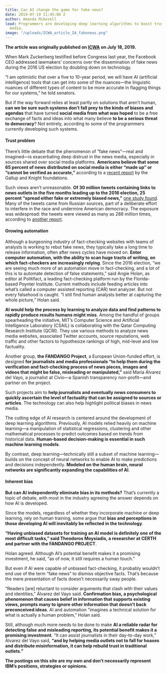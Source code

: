 ```yaml
---
title: Can AI change the game for fake news?
date: 2019-07-19 11:45:00 Z
author: Amanda Mikesell
lead: Programmers are developing deep learning algorithms to boost trust in the news
  media.
image: "/uploads/ICWA_article_IA_fakenews.png"
---
```


**The article was originally published on [ICWA](https://www.icwa.org/can-ai-change-the-game-for-fake-news/) on July 18, 2019.** 

When Mark Zuckerberg testified before Congress last year, the Facebook CEO addressed lawmakers’ concerns over the dissemination of fake news during the 2016 US election by doubling down on technology.

“I am optimistic that over a five to 10-year period, we will have AI (artificial intelligence) tools that can get into some of the nuances—the linguistic nuances of different types of content to be more accurate in flagging things for our systems,” he told senators.

But if the way forward relies at least partly on solutions that aren’t human, **can we be sure such systems don’t fall prey to the kinds of biases and agendas** that have turned **social media from what was hoped** to be a free exchange of facts and ideas into what many believe **to be a serious threat to democracy**? Not entirely, according to some of the programmers currently developing such systems.

#### Trust problem

There’s little debate that the phenomenon of “fake news”—real and imagined—is exacerbating deep distrust in the news media, especially in sources shared over social media platforms. **Americans believe that some 65 percent of news distributed on social media is either “made up” or “cannot be verified as accurate,”** according to a [recent report](https://knightfoundation.org/reports/perceived-accuracy-and-bias-in-the-news-media) by the Gallup and Knight foundations.

Such views aren’t unreasonable. **Of 30 million tweets containing links to news outlets in the five months leading up to the 2016 election, 25 percent “spread either fake or extremely biased news,”** [one study found](https://www.nature.com/articles/s41467-018-07761-2). Many of the tweets came from Russian sources, part of a deliberate effort to interfere in the race and undermine American democracy. The exposure was widespread: the tweets were viewed as many as 288 million times, according to [another report](https://www.abc.net.au/religion/democracy-and-the-problem-of-fake-news/10392514).

#### Growing automation

Although a burgeoning industry of fact-checking websites with teams of analysts is working to rebut fake news, they typically take a long time to release information, often after news cycles have moved on. **Enter computer automation, with the ability to scan huge tracts of writing, on which fact-checkers are increasingly relying**. Since the 2016 election, “we are seeing much more of an automation move in fact-checking, and a lot of this is to automate detection of false statements,” said Angie Holan, as editor at Politifact, a leading fact-checking platform run by the Florida-based Poynter Institute. Current methods include feeding articles into what’s called a computer assisted reporting (CAR) text analyzer. But not every falsehood is caught. “I still find human analysts better at capturing the whole picture,” Holan said.

**AI would help the process by learning to analyze data and find patterns to rapidly produce results humans might miss**. Among the handful of groups spearheading the initiative, MIT’s Computer Science and Artificial Intelligence Laboratory (CSAIL) is collaborating with the Qatar Computing Research Institute (QCRI). They use various methods to analyze news media websites, associated Twitter accounts, source reputations, web traffic and other factors to hypothesize rankings of high, mid-level and low factuality.

Another group, **the FANDANGO Project**, a European Union-funded effort, is designed **for journalists and media professionals “to help them during the verification and fact-checking process of news pieces, images and videos that might be false, misleading or manipulated,”** said María Álvarez del Vayo, a journalist at Civio—a Spanish transparency non-profit—and partner on the project.

Such projects aim to **help journalists and eventually news consumers to quickly ascertain the level of factuality that can be assigned to sources or articles**.  The technology can also help highlight political biases in news media.

The cutting edge of AI research is centered around the development of deep learning algorithms. Previously, AI models relied heavily on machine learning—a manipulation of statistical regressions, clustering and other mathematical processes to predict outcomes based on trends from historical data. **Human-based decision-making is essential in such machine learning models**.

By contrast, deep learning—technically still a subset of machine learning—builds on the concept of neural networks to enable AI to make predictions and decisions independently. **Modeled on the human brain, neural networks are significantly expanding the capabilities of AI**.

#### Inherent bias

**But can AI independently eliminate bias in its methods?** That’s currently a topic of debate, with most in the industry agreeing the answer depends on how AI is developed.

Since the models, regardless of whether they incorporate machine or deep learning, rely on human training, some argue that **bias and perceptions in those developing AI will inevitably be reflected in the technology**.

**“Having unbiased datasets for training an AI model is definitely one of the most difficult tasks,” said Theodoros Moysiadis, a researcher at CERTH and partner with the FANDANGO PROJECT**.

Holan agreed. Although AI’s potential benefit makes it a promising investment, he said, “as of now, it still requires a human touch.”

But even if AI were capable of unbiased fact-checking, it probably wouldn’t end use of the term “fake news” to dismiss objective facts. That’s because the mere presentation of facts doesn’t necessarily sway people.

“Readers [are] reluctant to consider arguments that clash with their values and identities,” Álvarez del Vayo said. **Confirmation bias, a psychological phenomenon that causes belief in information that supports existing views, prompts many to ignore other information that doesn’t back preconceived ideas**. AI and automation “imagines a technical solution for what is actually a human problem,” Holan said.

Still, although much more needs to be done to make **AI a reliable radar for detecting false and misleading reporting, its potential benefit makes it a promising investment**. “It can assist journalists in their day-to-day work,” Álvarez del Vayo said, **“and by helping media outlets not to fall for hoaxes and distribute misinformation, it can help rebuild trust in traditional outlets.”**

**The postings on this site are my own and don’t necessarily represent IBM’s positions, strategies or opinions.**

